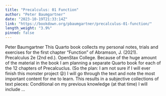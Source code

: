 ```yaml
---
title: "Precalculus: 01 Function"
author: "Peter Baumgartner"
date: "2023-10-19T21:33:14Z"
link: "https://bookdown.org/pbaumgartner/precalculus-01-function/"
length_weight: "3.9%"
pinned: false
---
```


Peter Baumgartner This Quarto book collects my personal notes, trials and exercises for the first chapter “Function” of Abramson, J. (2021). Precalculus 2e (2nd ed.). OpenStax College. Because of the huge amount of the material in the book I am planning a separate Quarto book for each of the 12 chapters of Precalcuclus. (So the plan: I am not sure if I will ever finish this monster project 😜) I will go through the text and note the most important content for me to learn. This results in a subjective collections of text pieces: Conditional on my previous knowledge (at that time) I will include  ...
